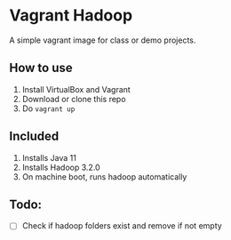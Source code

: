 # Vagrant Hadoop

A simple vagrant image for class or demo projects. 

## How to use

1. Install VirtualBox and Vagrant
2. Download or clone this repo
3. Do `vagrant up`

## Included

1. Installs Java 11
2. Installs Hadoop 3.2.0
3. On machine boot, runs hadoop automatically

## Todo:

* [ ] Check if hadoop folders exist and remove if not empty